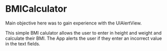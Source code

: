 # BMICalculator

Main objective here was to gain experience with the UIAlertView.

This simple BMI calulator allows the user to enter in height and weight and 
calculate their BMI. The App alerts the user if they enter an incorrect value in the text fields.
